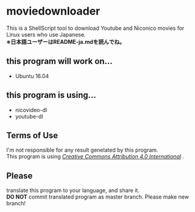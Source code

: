 # moviedownloader
This is a ShellScript tool to download Youtube and Niconico movies for Linux users who use Japanese.  
**※日本語ユーザーはREADME-ja.mdを読んでね。**
## this program will work on...
* Ubuntu 16.04
## this program is using...
* nicovideo-dl
* youtube-dl
## Terms of Use
I'm not responsible for any result genelated by this program.  
This program is using *[Creative Commons Attribution 4.0 International](https://creativecommons.org/licenses/by/4.0/)* .
## Please
translate this program to your language, and share it.  
**DO NOT** commit translated program as master branch. Please make new branch!
